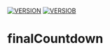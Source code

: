 [![VERSION](https://img.shields.io/badge/version-11.0-green.svg)](https://www.nba.com)
[![VERSIOB](https://img.shields.io/badge/versiob-11.0-black.svg)](https://www.facebook.com)

# finalCountdown

